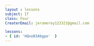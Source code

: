 ```yaml
--- 
layout : lessons 
subject: IT
class: Four
CreaterEmail: jeromeroy123321@gmail.com

lessons: 
- { id: 'HQxeB3Abgpo'  }
---
```

